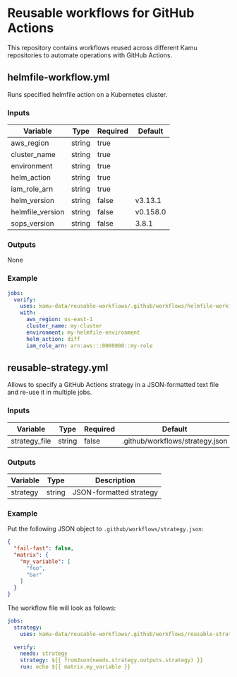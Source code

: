 # Reusable workflows for GitHub Actions

This repository contains workflows reused across different Kamu
repositories to automate operations with GitHub Actions.


## helmfile-workflow.yml

Runs specified helmfile action on a Kubernetes cluster.


### Inputs

| Variable         | Type   | Required | Default  |
|------------------|--------|----------|----------|
| aws_region       | string | true     |          |
| cluster_name     | string | true     |          |
| environment      | string | true     |          |
| helm_action      | string | true     |          |
| iam_role_arn     | string | true     |          |
| helm_version     | string | false    | v3.13.1  |
| helmfile_version | string | false    | v0.158.0 |
| sops_version     | string | false    | 3.8.1    |


### Outputs

None


### Example

```yaml
jobs:
  verify:
    uses: kamu-data/reusable-workflows/.github/workflows/helmfile-workflow.yml@master
    with:
      aws_region: us-east-1
      cluster_name: my-cluster
      environment: my-helmfile-environment
      helm_action: diff 
      iam_role_arn: arn:aws:::0000000::my-role
```


## reusable-strategy.yml

Allows to specify a GitHub Actions strategy in a JSON-formatted text
file and re-use it in multiple jobs.


### Inputs

| Variable      | Type   | Required | Default                         |
|---------------|--------|----------|---------------------------------|
| strategy_file | string | false    | .github/workflows/strategy.json |


### Outputs

| Variable | Type   | Description             |
|----------|--------|-------------------------|
| strategy | string | JSON-formatted strategy |


### Example

Put the following JSON object to `.github/workflows/strategy.json`:

```json
{
  "fail-fast": false,
  "matrix": {
    "my_variable": [
      "foo",
      "bar"
    ]
  }
}

```

The workflow file will look as follows:

```yaml
jobs:
  strategy:
    uses: kamu-data/reusable-workflows/.github/workflows/reusable-strategy.yml@master
  
  verify:
    needs: strategy
    strategy: ${{ fromJson(needs.strategy.outputs.strategy) }}
    run: echo ${{ matrix.my_variable }}
```
